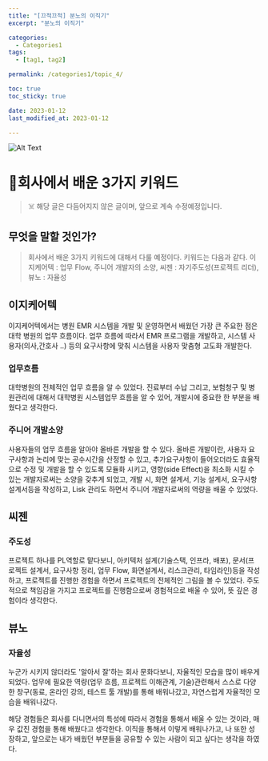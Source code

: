 ```yaml
---
title: "[끄적끄적] 분노의 이직기"
excerpt: "분노의 이직기"

categories:
  - Categories1
tags:
  - [tag1, tag2]

permalink: /categories1/topic_4/

toc: true
toc_sticky: true

date: 2023-01-12
last_modified_at: 2023-01-12

---
```

![Alt Text](https://tenor.com/ko/view/lofi-girl-lofi-study-gif-22173420.gif)

# 🏃회사에서 배운 3가지 키워드

> ☠️ 해당 글은 다듬어지지 않은 글이며, 앞으로 계속 수정예정입니다.

## 무엇을 말할 것인가?
> 회사에서 배운 3가지 키워드에 대해서 다룰 예정이다. 키워드는 다음과 같다. 이지케어텍 : 업무 Flow, 주니어 개발자의 소양, 씨젠 : 자기주도성(프로젝트 리더), 뷰노 : 자율성

 ## 이지케어텍
 

이지케어텍에서는 병원 EMR 시스템을 개발 및 운영하면서 배웠던 가장 큰 주요한 점은 대학 병원의 업무 흐름이다. 업무 흐름에 따라서 EMR 프로그램을 개발하고, 시스템 사용자(의사,간호사 ..) 등의 요구사항에 맞춰 시스템을 사용자 맞춤형 고도화 개발한다.



### 업무흐름
대학병원의 전체적인 업무 흐름을 알 수 있었다. 진료부터 수납 그리고, 보험청구 및 병원관리에 대해서 대학병원 시스템업무 흐름을 알 수 있어, 개발시에 중요한 한 부분을 배웠다고 생각한다.  

### 주니어 개발소양
사용자들의 업무 흐름을 알아야 올바른 개발을 할 수 있다. 올바른 개발이란, 사용자 요구사항과 논리에 맞는 공수시간을 산정할 수 있고, 추가요구사항이 들어오더라도 효율적으로 수정 및 개발을 할 수 있도록 모듈화 시키고, 영향(side Effect)을 최소화 시킬 수 있는 개발자로써는 소양을 갖추게 되었고, 개발 시, 화면 설계서, 기능 설계서, 요구사항 설계서등을 작성하고, Lisk 관리도 하면서 주니어 개발자로써의 역량을 배울 수 있었다.

## 씨젠

### 주도성
프로젝트 하나를 PL역할로 맡다보니, 아키텍처 설계(기술스택, 인프라, 배포), 문서(프로젝트 설계서, 요구사항 정리, 업무 Flow, 화면설계서, 리스크관리, 타임라인)등을 작성하고, 프로젝트를 진행한 경험을 하면서 프로젝트의 전체적인 그림을 볼 수 있었다. 주도적으로 책임감을 가지고 프로젝트를 진행함으로써 경험적으로 배울 수 있어, 뜻 깊은 경험이라 생각한다.

## 뷰노

### 자율성
누군가 시키지 않더라도 '알아서 잘'하는 회사 문화다보니, 자율적인 모습을 많이 배우게 되었다. 업무에 필요한 역량(업무 흐름, 프로젝트 이해관계, 기술)관련해서 스스로 다양한 창구(동료, 온라인 강의, 테스트 툴 개발)를 통해 배워나갔고, 자연스럽게 자율적인 모습을 배워나갔다.

해당 경험들은 회사를 다니면서의 특성에 따라서 경험을 통해서 배울 수 있는 것이라, 매우 값진 경험을 통해 배웠다고 생각한다. 이직을 통해서 이렇게 배워나가고, 나 또한 성장하고, 앞으로는 내가 배웠던 부분들을 공유할 수 있는 사람이 되고 싶다는 생각을 하였다. 
